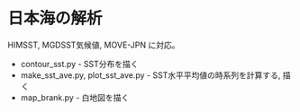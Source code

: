 日本海の解析
========

HIMSST, MGDSST気候値, MOVE-JPN に対応。

* contour_sst.py                   - SST分布を描く
* make_sst_ave.py, plot_sst_ave.py - SST水平平均値の時系列を計算する, 描く
* map_brank.py                     - 白地図を描く
